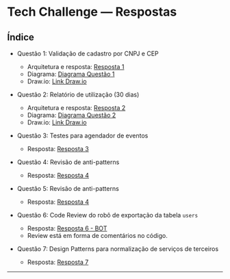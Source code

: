 # Tech Challenge — Respostas


## Índice

- Questão 1: Validação de cadastro por CNPJ e CEP
  - Arquitetura e resposta: [Resposta 1](/answers/q1/README.md)
  - Diagrama: [Diagrama Questão 1](/answers/q1/diagram.png)
  - Draw.io: [Link Draw.io](https://drive.google.com/file/d/10_ur2bVL4dYz7yAvmsV_p3vqk_QyvNJY/view?usp=sharing)

- Questão 2: Relatório de utilização (30 dias)
  - Arquitetura e resposta: [Resposta 2](/answers/q2/README.md)
  - Diagrama: [Diagrama Questão 2](/answers/q2/diagram.png)
  - Draw.io: [Link Draw.io](https://drive.google.com/file/d/10_ur2bVL4dYz7yAvmsV_p3vqk_QyvNJY/view?usp=sharing)

- Questão 3: Testes para agendador de eventos
  - Resposta: [Resposta 3](/answers/q3/README.md)

- Questão 4: Revisão de anti-patterns
  - Resposta: [Resposta 4](/answers/q4/README.md)

- Questão 5: Revisão de anti-patterns
  - Resposta: [Resposta 4](/answers/q4/README.md)

- Questão 6: Code Review do robô de exportação da tabela `users`
  - Resposta: [Resposta 6 - BOT ](/answers/q6/bot_review.py)
  - Review está em forma de comentários no código.

- Questão 7: Design Patterns para normalização de serviços de terceiros
  - Resposta: [Resposta 7](/answers/q7/README.md)
---


